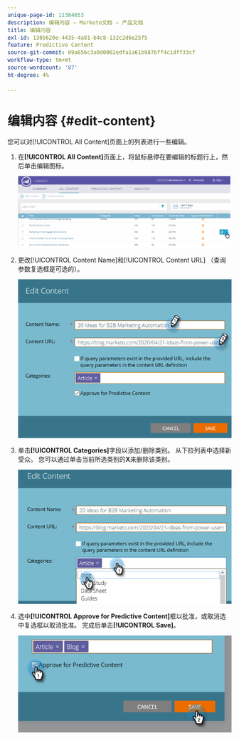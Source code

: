 ```yaml
---
unique-page-id: 11384653
description: 编辑内容 — Marketo文档 — 产品文档
title: 编辑内容
exl-id: 138b620e-4435-4a81-b4c8-132c2d6e25f5
feature: Predictive Content
source-git-commit: 09a656c3a0d0002edfa1a61b987bff4c1dff33cf
workflow-type: tm+mt
source-wordcount: '87'
ht-degree: 4%

---
```


# 编辑内容 {#edit-content}

您可以对[!UICONTROL All Content]页面上的列表进行一些编辑。

1. 在&#x200B;**[!UICONTROL All Content]**&#x200B;页面上，将鼠标悬停在要编辑的标题行上，然后单击编辑图标。

   ![](assets/image2017-10-3-9-3a8-3a1.png)

1. 更改[!UICONTROL Content Name]和[!UICONTROL Content URL] （查询参数复选框是可选的）。

   ![](assets/edit-content-2.png)

1. 单击&#x200B;**[!UICONTROL Categories]**&#x200B;字段以添加/删除类别。 从下拉列表中选择新受众。 您可以通过单击当前所选类别的&#x200B;**X**&#x200B;来删除该类别。

   ![](assets/edit-content-3.png)

1. 选中&#x200B;**[!UICONTROL Approve for Predictive Content]**&#x200B;框以批准，或取消选中复选框以取消批准。 完成后单击&#x200B;**[!UICONTROL Save]**。

   ![](assets/edit-content-4.png)
